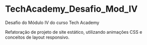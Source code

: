 # TechAcademy_Desafio_Mod_IV

Desafio do Módulo IV do curso Tech Academy

Refatoração de projeto de site estático, utilizando animações CSS e conceitos de layout responsivo.
